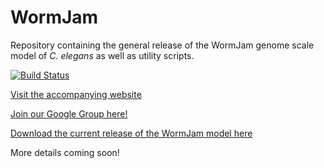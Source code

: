 # WormJam

Repository containing the general release of the WormJam genome scale model of *C. elegans* as well as utility scripts.

[![Build Status](https://travis-ci.com/JakeHattwell/wormjam.svg?branch=devel)](https://travis-ci.com/JakeHattwell/wormjam)

[Visit the accompanying website](https://gh.wormjam.life)

[Join our Google Group here!](https://groups.google.com/forum/#!forum/wormjam)

[Download the current release of the WormJam model here](https://github.com/JakeHattwell/wormjam/raw/master/sbml/WormJam_2018_12_13.xml)

More details coming soon!
